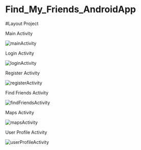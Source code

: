 # Find_My_Friends_AndroidApp

#Layout Project

Main Activity

![mainActivity](https://user-images.githubusercontent.com/72797657/225972960-6398779a-8604-4834-bcbc-fe1c9b88edf2.png)

Login Activity

![loginActivity](https://user-images.githubusercontent.com/72797657/225973464-2f094f2d-deca-4052-bb5f-e6e3840d984b.png)


Register Activity


![registerActivity](https://user-images.githubusercontent.com/72797657/225973483-586d514c-0b4f-47ec-be50-73322befee68.png)


Find Friends Activity


![findFriendsActivity](https://user-images.githubusercontent.com/72797657/225973512-9f3e23e8-d4ed-44e2-9766-bee48dbaab1b.png)



Maps Activity


![mapsActivity](https://user-images.githubusercontent.com/72797657/225973557-5273a170-6193-40e4-8e13-ff2fa8bb25cb.png)


User Profile Activity


![userProfileActivity](https://user-images.githubusercontent.com/72797657/225973583-009356f4-bdb0-47b2-8260-a7322d37677d.png)
